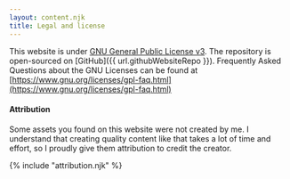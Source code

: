 ```yaml
---
layout: content.njk
title: Legal and license
---
```


This website is under [GNU General Public License v3](https://www.gnu.org/licenses/gpl-3.0.en.html).
The repository is open-sourced on [GitHub]({{ url.githubWebsiteRepo }}).
Frequently Asked Questions about the GNU Licenses can be found at 
[https://www.gnu.org/licenses/gpl-faq.html](https://www.gnu.org/licenses/gpl-faq.html)

#### Attribution

Some assets you found on this website were not created by me. I understand that creating quality content like that takes a lot of time and effort, so I proudly give them attribution to credit the creator.

{% include "attribution.njk" %}